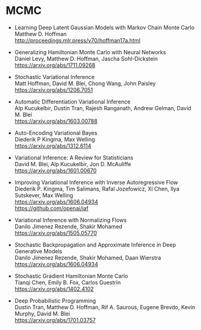 
# MCMC

- Learning Deep Latent Gaussian Models with Markov Chain Monte Carlo <br>
  Matthew D. Hoffman <br>
  http://proceedings.mlr.press/v70/hoffman17a.html
  
- Generalizing Hamiltonian Monte Carlo with Neural Networks <br>
  Daniel Levy, Matthew D. Hoffman, Jascha Sohl-Dickstein <br>
  https://arxiv.org/abs/1711.09268
  
- Stochastic Variational Inference <br>
  Matt Hoffman, David M. Blei, Chong Wang, John Paisley <br>
  https://arxiv.org/abs/1206.7051
  
- Automatic Differentiation Variational Inference <br>
  Alp Kucukelbir, Dustin Tran, Rajesh Ranganath, Andrew Gelman, David M. Blei <br>
  https://arxiv.org/abs/1603.00788

- Auto-Encoding Variational Bayes <br>
  Diederik P Kingma, Max Welling <br>
  https://arxiv.org/abs/1312.6114
  
- Variational Inference: A Review for Statisticians <br>
  David M. Blei, Alp Kucukelbir, Jon D. McAuliffe <br>
  https://arxiv.org/abs/1601.00670
  
- Improving Variational Inference with Inverse Autoregressive Flow <br>
  Diederik P. Kingma, Tim Salimans, Rafal Jozefowicz, Xi Chen, Ilya Sutskever, Max Welling <br>
  https://arxiv.org/abs/1606.04934 <br>
  https://github.com/openai/iaf
  
- Variational Inference with Normalizing Flows <br>
  Danilo Jimenez Rezende, Shakir Mohamed <br>
  https://arxiv.org/abs/1505.05770
  
- Stochastic Backpropagation and Approximate Inference in Deep Generative Models <br>
  Danilo Jimenez Rezende, Shakir Mohamed, Daan Wierstra <br>
  https://arxiv.org/abs/1606.04934
  
- Stochastic Gradient Hamiltonian Monte Carlo <br>
  Tianqi Chen, Emily B. Fox, Carlos Guestrin <br>
  https://arxiv.org/abs/1402.4102
  
- Deep Probabilistic Programming <br>
  Dustin Tran, Matthew D. Hoffman, Rif A. Saurous, Eugene Brevdo, Kevin Murphy, David M. Blei <br>
  https://arxiv.org/abs/1701.03757
  
  
  
